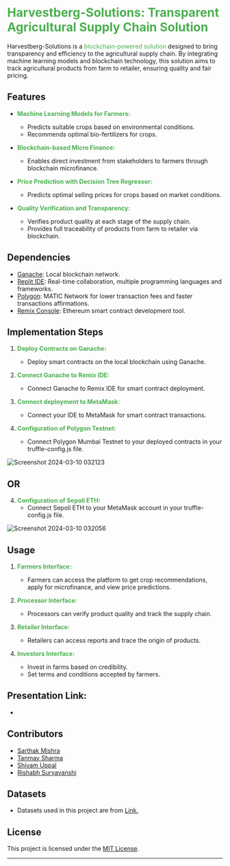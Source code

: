 
# <span style="color:#4CAF50">Harvestberg-Solutions: Transparent Agricultural Supply Chain Solution</span>

Harvestberg-Solutions is a <span style="color:#4CAF50">blockchain-powered solution</span> designed to bring transparency and efficiency to the agricultural supply chain. By integrating machine learning models and blockchain technology, this solution aims to track agricultural products from farm to retailer, ensuring quality and fair pricing.


## Features

- **<span style="color:#4CAF50">Machine Learning Models for Farmers:</span>**
  - Predicts suitable crops based on environmental conditions.
  - Recommends optimal bio-fertilizers for crops.

- **<span style="color:#4CAF50">Blockchain-based Micro Finance:</span>**
  - Enables direct investment from stakeholders to farmers through blockchain microfinance.

- **<span style="color:#4CAF50">Price Prediction with Decision Tree Regressor:</span>**
  - Predicts optimal selling prices for crops based on market conditions.

- **<span style="color:#4CAF50">Quality Verification and Transparency:</span>**
  - Verifies product quality at each stage of the supply chain.
  - Provides full traceability of products from farm to retailer via blockchain.


## Dependencies

- [Ganache](https://www.trufflesuite.com/ganache): Local blockchain network.
- [Replit IDE](https://replit.com/): Real-time collaboration, multiple programming languages and frameworks.
- [Polygon](https://polygon.technology/): MATIC Network for lower transaction fees and faster transactions affirmations.
- [Remix Console](https://remix.ethereum.org/): Ethereum smart contract development tool.


## Implementation Steps

1. **<span style="color:#4CAF50">Deploy Contracts on Ganache:</span>**
   - Deploy smart contracts on the local blockchain using Ganache.

2. **<span style="color:#4CAF50">Connect Ganache to Remix IDE:</span>**
   - Connect Ganache to Remix IDE for smart contract deployment.
  
3. **<span style="color:#4CAF50">Connect deployment to MetaMask:</span>**
   - Connect your IDE to MetaMask for smart contract transactions.

4. **<span style="color:#4CAF50">Configuration of Polygon Testnet:</span>**
   - Connect Polygon Mumbai Testnet to your deployed contracts in your truffle-config.js file.

![Screenshot 2024-03-10 032123](https://github.com/Sarthak-Mishra-5/Test/assets/123402362/f5f00381-a922-474a-aba4-e715698bf2b3)

##                            OR

4. **<span style="color:#4CAF50">Configuration of Sepoli ETH:</span>**
   - Connect Sepoli ETH to your MetaMask account in your truffle-config.js file.

![Screenshot 2024-03-10 032056](https://github.com/Sarthak-Mishra-5/Test/assets/123402362/a1482298-b607-4ee1-a769-af452995e8e4)


## Usage

1. **<span style="color:#4CAF50">Farmers Interface:</span>**
   - Farmers can access the platform to get crop recommendations, apply for microfinance, and view price predictions.

2. **<span style="color:#4CAF50">Processor Interface:</span>**
   - Processors can verify product quality and track the supply chain.

3. **<span style="color:#4CAF50">Retailer Interface:</span>**
   - Retailers can access reports and trace the origin of products.
  
4. **<span style="color:#4CAF50">Investors Interface:</span>**
   - Invest in farms based on credibility.
   - Set terms and conditions accepted by farmers.


## Presentation Link: 
  - []()


## Contributors

- <span style="color:#4CAF50">[Sarthak Mishra](https://github.com/yourusername)</span>
- <span style="color:#4CAF50">[Tanmay Sharma](https://github.com/cbof16)</span>
- <span style="color:#4CAF50">[Shivam Uppal](https://github.com/shivamuppal2318)</span>
- <span style="color:#4CAF50">[Rishabh Suryavanshi](https://github.com/rishh01)</span>


## Datasets
  * Datasets used in this project are from [Link.](https://data.gov.in/)


## License

This project is licensed under the <span style="color:#4CAF50">[MIT License](LICENSE)</span>.

---
